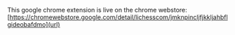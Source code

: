 This google chrome extension is live on the chrome webstore: [https://chromewebstore.google.com/detail/lichesscom/jmknpincljfjkkljahbflgideobafdmo](url)
